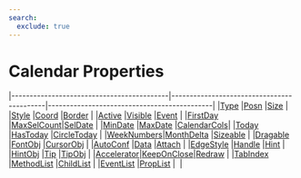```yaml
---
search:
  exclude: true
---
```


<h1 class="heading"><span class="name">Calendar Properties</span></h1>

|-------------------------------------------|-------------------------------------------|---------------------------------------------|
|[Type](../properties/type.md)              |[Posn](../properties/posn.md)              |[Size](../properties/size.md)                |
|[Style](../properties/style.md)            |[Coord](../properties/coord.md)            |[Border](../properties/border.md)            |
|[Active](../properties/active.md)          |[Visible](../properties/visible.md)        |[Event](../properties/event.md)              |
|[FirstDay](../properties/firstday.md)      |[MaxSelCount](../properties/maxselcount.md)|[SelDate](../properties/seldate.md)          |
|[MinDate](../properties/mindate.md)        |[MaxDate](../properties/maxdate.md)        |[CalendarCols](../properties/calendarcols.md)|
|[Today](../properties/today.md)            |[HasToday](../properties/hastoday.md)      |[CircleToday](../properties/circletoday.md)  |
|[WeekNumbers](../properties/weeknumbers.md)|[MonthDelta](../properties/monthdelta.md)  |[Sizeable](../properties/sizeable.md)        |
|[Dragable](../properties/dragable.md)      |[FontObj](../properties/fontobj.md)        |[CursorObj](../properties/cursorobj.md)      |
|[AutoConf](../properties/autoconf.md)      |[Data](../properties/data.md)              |[Attach](../properties/attach.md)            |
|[EdgeStyle](../properties/edgestyle.md)    |[Handle](../properties/handle.md)          |[Hint](../properties/hint.md)                |
|[HintObj](../properties/hintobj.md)        |[Tip](../properties/tip.md)                |[TipObj](../properties/tipobj.md)            |
|[Accelerator](../properties/accelerator.md)|[KeepOnClose](../properties/keeponclose.md)|[Redraw](../properties/redraw.md)            |
|[TabIndex](../properties/tabindex.md)      |[MethodList](../properties/methodlist.md)  |[ChildList](../properties/childlist.md)      |
|[EventList](../properties/eventlist.md)    |[PropList](../properties/proplist.md)      |&nbsp;                                       |
